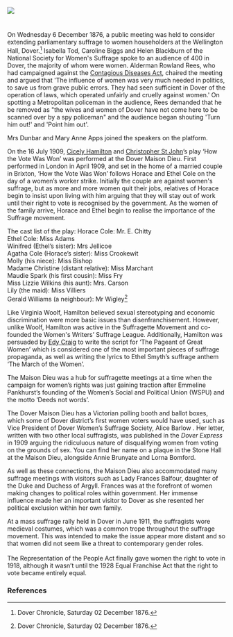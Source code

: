 <a href="https://www.kent-maps.online"><img src="https://www.kent-maps.online/juncture/ve-button.png"></a>

<param ve-config title="Women's Suffrage In Dover" author="Madeleine Byatt, Anneliese Woodhouse and Michelle Crowther" layout="vtl" banner="xxx">

<param ve-entity eid="Q179224" aliases="Dover">
<param ve-entity eid="Q15243899" aliases="Maison Dieu">

#

On Wednesday 6 December 1876, a public meeting was held to consider extending parliamentary suffrage to women householders at the Wellington Hall, Dover.[^ref1] Isabella Tod, Caroline Biggs and Helen Blackburn of the National Society for Women's Suffrage spoke to an audience of 400 in Dover, the majority of whom were women. Alderman Rowland Rees, who had campaigned against the [Contagious Diseases Act](/19c/19c-contagious-diseases/), chaired the meeting and argued that 'The influence of women was very much needed in politics, to save us from grave public errors. They had seen sufficient in Dover of the operation of laws, which operated unfairly and cruelly against women.' On spotting a Metropolitan policeman in the audience, Rees demanded that he be removed as "the wives and women of Dover have not come here to be scanned over by a spy policeman" and the audience began shouting 'Turn him out!' and 'Point him out'.

Mrs Dunbar and Mary Anne Apps joined the speakers on the platform. 

On the 16 July 1909, [Cicely Hamilton](/20c/20c-hamilton-biography) and [Christopher St John](/20c/20c-st-john-biography)’s play ‘How the Vote Was Won’ was performed at the Dover Maison Dieu. First performed in London in April 1909, and set in the home of a married couple in Brixton, ‘How the Vote Was Won’ follows Horace and Ethel Cole on the day of a women’s worker strike. Initially the couple are against women's suffrage, but as more and more women quit their jobs, relatives of Horace begin to insist upon living with him arguing that they will stay out of work until their right to vote is recognised by the government. As the women of the family arrive, Horace and Ethel begin to realise the importance of the Suffrage movement.

The cast list of the play:
Horace Cole: Mr. E. Chitty   
Ethel Cole: Miss Adams   
Winifred (Ethel’s sister): Mrs Jellicoe   
Agatha Cole (Horace’s sister): Miss Crookewit   
Molly (his niece): Miss Bishop   
Madame Christine (distant relative): Miss Marchant   
Maudie Spark (his first cousin): Miss Fry   
Miss Lizzie Wilkins (his aunt): Mrs. Carson   
Lily (the maid): Miss Villiers   
Gerald Williams (a neighbour): Mr Wigley[^ref1] 

Like Virginia Woolf, Hamilton believed sexual stereotyping and economic discrimination were more basic issues than disenfranchisement. However, unlike Woolf, Hamilton was active in the Suffragette Movement and co-founded the Women's Writers’ Suffrage League. Additionally, Hamilton was persuaded by [Edy Craig](/20c/20c-craig-biography/) to write the script for ‘The Pageant of Great Women’ which is considered one of the most important pieces of suffrage propaganda, as well as writing the lyrics to Ethel Smyth’s suffrage anthem ‘The March of the Women’. 

The Maison Dieu was a hub for suffragette meetings at a time when the campaign for women’s rights was just gaining traction after Emmeline Pankhurst’s founding of the Women’s Social and Political Union (WSPU) and the motto ‘Deeds not words’. 

The Dover Maison Dieu has a Victorian polling booth and ballot boxes, which some of Dover district’s first women voters would have used, such as Vice President of Dover Women’s Suffrage Society, Alice Barlow . Her letter, written with two other local suffragists, was published in the _Dover Express_ in 1909 arguing the ridiculuous nature of disqualifying women from voting on the grounds of sex. You can find her name  on a plaque in the Stone Hall at the Maison Dieu, alongside  Annie Brunyate and Lorna Bomford.
<param ve-image url="https://stor.artstor.org/stor/188d8a9b-7514-4dd2-99ce-040624cef0e6" label="Plaque to Dover suffragists in the Maison Dieu" attribution="Martin Crowther">

As well as these connections, the Maison Dieu also accommodated many suffrage meetings with visitors such as Lady Frances Balfour, daughter of the Duke and Duchess of Argyll. Frances was at the forefront of women making changes to political roles within government. Her immense influence made her an important visitor to Dover as she resented her political exclusion within her own family.

At a mass suffrage rally held in Dover in June 1911, the suffragists wore medieval costumes, which was a common trope throughout the suffrage movement. This was intended to make the issue appear more distant and so that women did not seem like a threat to contemporary gender roles.
<br><br>
The Representation of the People Act finally gave women the right to vote in 1918, although it wasn’t until the 1928 Equal Franchise Act that the right to vote became entirely equal.

### References

[^ref1]: Dover Chronicle, Saturday 02 December 1876.
[^ref1]: Godfrey, J. 'Suffragettes of Kent’
